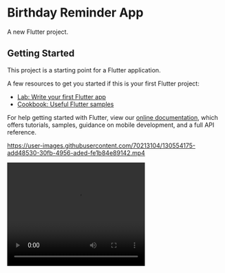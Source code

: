 # Birthday Reminder App

A new Flutter project.

## Getting Started

This project is a starting point for a Flutter application.

A few resources to get you started if this is your first Flutter project:

- [Lab: Write your first Flutter app](https://flutter.dev/docs/get-started/codelab)
- [Cookbook: Useful Flutter samples](https://flutter.dev/docs/cookbook)

For help getting started with Flutter, view our
[online documentation](https://flutter.dev/docs), which offers tutorials,
samples, guidance on mobile development, and a full API reference.





https://user-images.githubusercontent.com/70213104/130554175-add48530-30fb-4956-aded-fe1b84e89142.mp4

<video width="320" height="240" controls autoplay>
  <source src="https://user-images.githubusercontent.com/70213104/130554175-add48530-30fb-4956-aded-fe1b84e89142.mp4" type="video/mp4">
</video>




